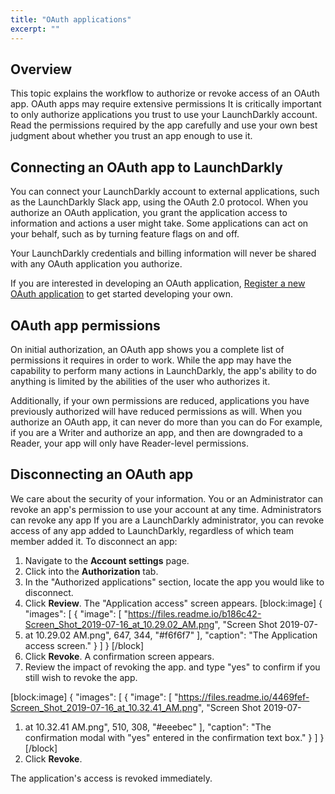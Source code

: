 ```yaml
---
title: "OAuth applications"
excerpt: ""
---
```

## Overview
This topic explains the workflow to authorize or revoke access of an OAuth app.
<Callout intent="alert">
<CalloutTitle>OAuth apps may require extensive permissions</CalloutTitle>
   <CalloutDescription>It is critically important to only authorize applications you trust to use your LaunchDarkly account. 
Read the permissions required by the app carefully and use your own best judgment about whether you trust an app enough to use it.</CalloutDescription>
</Callout>

## Connecting an OAuth app to LaunchDarkly
You can connect your LaunchDarkly account to external applications, such as the LaunchDarkly Slack app, using the OAuth 2.0 protocol. When you authorize an OAuth application, you grant the application access to information and actions a user might take. Some applications can act on your behalf, such as by turning feature flags on and off. 

Your LaunchDarkly credentials and billing information will never be shared with any OAuth application you authorize.

If you are interested in developing an OAuth application, <span><a href="https://ld.click/support-request">Register a new OAuth application</a> </span> to get started developing your own.
## OAuth app permissions
On initial authorization, an OAuth app shows you a complete list of permissions it requires in order to work. While the app may have the capability to perform many actions in LaunchDarkly, the app's ability to do anything is limited by the abilities of the user who authorizes it. 

Additionally, if your own permissions are reduced, applications you have previously authorized will have reduced permissions as will. 
<Callout intent="info">
  <CalloutTitle>When you authorize an OAuth app, it can never do more than you can do</CalloutTitle>
   <CalloutDescription>For example, if you are a Writer and authorize an app, and then are downgraded to a Reader, your app will only have Reader-level permissions.</CalloutDescription>
</Callout>

## Disconnecting an OAuth app
We care about the security of your information. You or an Administrator can revoke an app's permission to use your account at any time. 
<Callout intent="info">
  <CalloutTitle>Administrators can revoke any app</CalloutTitle>
   <CalloutDescription>If you are a LaunchDarkly administrator, you can revoke access of any app added to LaunchDarkly, regardless of which team member added it.</CalloutDescription>
</Callout>
To disconnect an app:

1. Navigate to the **Account settings** page. 
2. Click into the **Authorization** tab.
3. In the "Authorized applications" section, locate the app you would like to disconnect.
4. Click **Review**. The "Application access" screen appears.
[block:image]
{
  "images": [
    {
      "image": [
        "https://files.readme.io/b186c42-Screen_Shot_2019-07-16_at_10.29.02_AM.png",
        "Screen Shot 2019-07-
1. at 10.29.02 AM.png",
        647,
        344,
        "#f6f6f7"
      ],
      "caption": "The Application access screen."
    }
  ]
}
[/block]
5. Click **Revoke**. A confirmation screen appears.
6. Review the impact of revoking the app. and type "yes" to confirm if you still wish to revoke the app.


[block:image]
{
  "images": [
    {
      "image": [
        "https://files.readme.io/4469fef-Screen_Shot_2019-07-16_at_10.32.41_AM.png",
        "Screen Shot 2019-07-
1. at 10.32.41 AM.png",
        510,
        308,
        "#eeebec"
      ],
      "caption": "The confirmation modal with \"yes\" entered in the confirmation text box."
    }
  ]
}
[/block]
7. Click **Revoke**.

The application's access is revoked immediately.